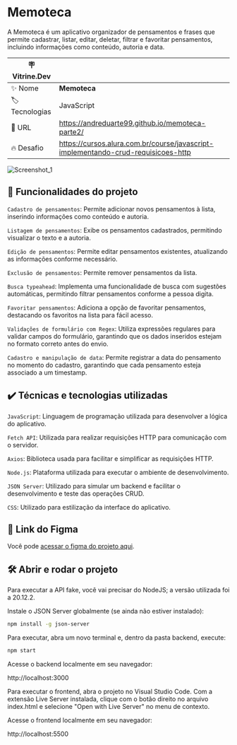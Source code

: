 # Memoteca

A Memoteca é um aplicativo organizador de pensamentos e frases que permite cadastrar, listar, editar,  deletar, filtrar e favoritar pensamentos, incluindo informações como conteúdo, autoria e data.

| :placard: Vitrine.Dev |     |
| -------------  | --- |
| :sparkles: Nome        | **Memoteca**
| :label: Tecnologias | JavaScript
| :rocket: URL         | https://andreduarte99.github.io/memoteca-parte2/
| :fire: Desafio     | https://cursos.alura.com.br/course/javascript-implementando-crud-requisicoes-http
<!-- Inserir imagem com a #vitrinedev ao final do link -->


![Screenshot_1](https://github.com/user-attachments/assets/a13db8c8-c773-4a36-8160-415fed227dd1#vitrinedev)

## 🔨 Funcionalidades do projeto

`Cadastro de pensamentos`: Permite adicionar novos pensamentos à lista, inserindo informações como conteúdo e autoria.

`Listagem de pensamentos`: Exibe os pensamentos cadastrados, permitindo visualizar o texto e a autoria.

`Edição de pensamentos`: Permite editar pensamentos existentes, atualizando as informações conforme necessário.

`Exclusão de pensamentos`: Permite remover pensamentos da lista.

`Busca typeahead`: Implementa uma funcionalidade de busca com sugestões automáticas, permitindo filtrar pensamentos conforme a pessoa digita.

`Favoritar pensamentos`: Adiciona a opção de favoritar pensamentos, destacando os favoritos na lista para fácil acesso.

`Validações de formulário com Regex`: Utiliza expressões regulares para validar campos do formulário, garantindo que os dados inseridos estejam no formato correto antes do envio.

`Cadastro e manipulação de data`: Permite registrar a data do pensamento no momento do cadastro, garantindo que cada pensamento esteja associado a um timestamp.

## ✔️ Técnicas e tecnologias utilizadas

`JavaScript`: Linguagem de programação utilizada para desenvolver a lógica do aplicativo.

`Fetch API`: Utilizada para realizar requisições HTTP para comunicação com o servidor.

`Axios`: Biblioteca usada para facilitar e simplificar as requisições HTTP.

`Node.js`: Plataforma utilizada para executar o ambiente de desenvolvimento.

`JSON Server`: Utilizado para simular um backend e facilitar o desenvolvimento e teste das operações CRUD.

`CSS`: Utilizado para estilização da interface do aplicativo.


## 📁 Link do Figma

Você pode [acessar o figma do projeto aqui](https://www.figma.com/design/Sz1gmmemxqcB3amInL4Ndp/Rebrand-Memoteca-%7C-Curso-CRUD?node-id=148-26&t=FpdmfbiM1i1s6REQ-0).

## 🛠️ Abrir e rodar o projeto

Para executar a API fake, você vai precisar do NodeJS; a versão utilizada foi a 20.12.2.

Instale o JSON Server globalmente (se ainda não estiver instalado):

```bash
npm install -g json-server
```

Para executar, abra um novo terminal e, dentro da pasta backend, execute:

```bash
npm start
```

Acesse o backend localmente em seu navegador:

http://localhost:3000

Para executar o frontend, abra o projeto no Visual Studio Code. Com a extensão Live Server instalada, clique com o botão direito no arquivo index.html e selecione "Open with Live Server" no menu de contexto.

Acesse o frontend localmente em seu navegador:

http://localhost:5500
